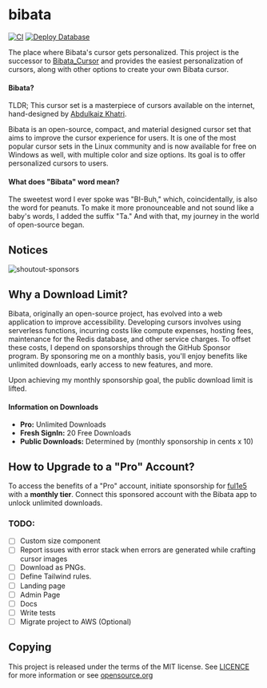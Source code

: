 # bibata

[![CI](https://github.com/ful1e5/bibata/actions/workflows/ci.yml/badge.svg)](https://github.com/ful1e5/bibata/actions/workflows/ci.yml)
[![Deploy Database](https://github.com/ful1e5/bibata/actions/workflows/deploy-db.yml/badge.svg)](https://github.com/ful1e5/bibata/actions/workflows/deploy-db.yml)

The place where Bibata's cursor gets personalized. This project is the successor to [Bibata_Cursor](https://github.com/ful1e5/Bibata_Cursor) and provides the easiest personalization of cursors, along with other options to create your own Bibata cursor.

#### Bibata?

TLDR; This cursor set is a masterpiece of cursors available on the internet, hand-designed by [Abdulkaiz Khatri](https://github.com/ful1e5).

Bibata is an open-source, compact, and material designed cursor set that aims to improve the cursor experience for users. It is one of the most popular cursor sets in the Linux community and is now available for free on Windows as well, with multiple color and size options. Its goal is to offer personalized cursors to users.

#### What does "Bibata" word mean?

The sweetest word I ever spoke was "BI-Buh," which, coincidentally, is also the word for peanuts. To make it more pronounceable and not sound like a baby's words, I added the suffix "Ta." And with that, my journey in the world of open-source began.

## Notices

<!-- If you're interested, you can learn more about 'sponsor-spotlight' on
 https://dev.to/ful1e5/lets-give-recognition-to-those-supporting-our-work-on-github-sponsors-b00 -->

![shoutout-sponsors](https://sponsor-spotlight.vercel.app/sponsor?login=ful1e5)

## Why a Download Limit?

Bibata, originally an open-source project, has evolved into a web application to improve accessibility. Developing cursors involves using serverless functions, incurring costs like compute expenses, hosting fees, maintenance for the Redis database, and other service charges. To offset these costs, I depend on sponsorships through the GitHub Sponsor program. By sponsoring me on a monthly basis, you'll enjoy benefits like unlimited downloads, early access to new features, and more.

Upon achieving my monthly sponsorship goal, the public download limit is lifted.

#### Information on Downloads

-   **Pro:** Unlimited Downloads
-   **Fresh SignIn:** 20 Free Downloads
-   **Public Downloads:** Determined by (monthly sponsorship in cents x 10)

## How to Upgrade to a "Pro" Account?

To access the benefits of a "Pro" account, initiate sponsorship for [ful1e5](https://github.com/sponsors/ful1e5) with a **monthly tier**. Connect this sponsored account with the Bibata app to unlock unlimited downloads.

### TODO:

-   [ ] Custom size component
-   [ ] Report issues with error stack when errors are generated while crafting cursor images
-   [ ] Download as PNGs.
-   [ ] Define Tailwind rules.
-   [ ] Landing page
-   [ ] Admin Page
-   [ ] Docs
-   [ ] Write tests
-   [ ] Migrate project to AWS (Optional)

## Copying

This project is released under the terms of the MIT license.
See [LICENCE](./LICENSE) for more information or see
[opensource.org](https://opensource.org/licenses/MIT)
